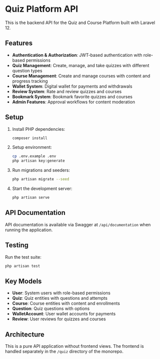 # Quiz Platform API

This is the backend API for the Quiz and Course Platform built with Laravel 12.

## Features

- **Authentication & Authorization**: JWT-based authentication with role-based permissions
- **Quiz Management**: Create, manage, and take quizzes with different question types
- **Course Management**: Create and manage courses with content and progress tracking
- **Wallet System**: Digital wallet for payments and withdrawals
- **Review System**: Rate and review quizzes and courses
- **Bookmark System**: Bookmark favorite quizzes and courses
- **Admin Features**: Approval workflows for content moderation

## Setup

1. Install PHP dependencies:
   ```bash
   composer install
   ```

2. Setup environment:
   ```bash
   cp .env.example .env
   php artisan key:generate
   ```

3. Run migrations and seeders:
   ```bash
   php artisan migrate --seed
   ```

4. Start the development server:
   ```bash
   php artisan serve
   ```

## API Documentation

API documentation is available via Swagger at `/api/documentation` when running the application.

## Testing

Run the test suite:
```bash
php artisan test
```

## Key Models

- **User**: System users with role-based permissions
- **Quiz**: Quiz entities with questions and attempts
- **Course**: Course entities with content and enrollments
- **Question**: Quiz questions with options
- **WalletAccount**: User wallet accounts for payments
- **Review**: User reviews for quizzes and courses

## Architecture

This is a pure API application without frontend views. The frontend is handled separately in the `/quiz` directory of the monorepo.
